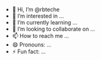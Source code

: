 - 👋 Hi, I’m @rbteche
- 👀 I’m interested in ...
- 🌱 I’m currently learning ...
- 💞️ I’m looking to collaborate on ...
- 📫 How to reach me ...
- 😄 Pronouns: ...
- ⚡ Fun fact: ...

<!---
rbteche/rbteche is a ✨ special ✨ repository because its `README.md` (this file) appears on your GitHub profile.
You can click the Preview link to take a look at your changes.
--->
